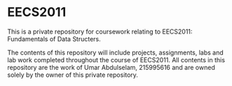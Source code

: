# EECS2011

This is a private repository for coursework relating to EECS2011: Fundamentals of Data Structers.

The contents of this repository will include projects, assignments, labs and lab work completed throughout the course of EECS2011. All contents in this repository are the work of Umar Abdulselam, 215995616 and are owned solely by the owner of this private repository.
